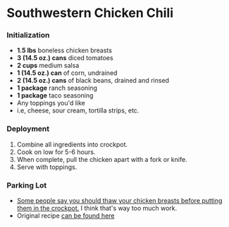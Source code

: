 Southwestern Chicken Chili
==================

### Initialization

- **1.5 lbs** boneless chicken breasts
- **3 (14.5 oz.) cans** diced tomatoes
- **2 cups** medium salsa
- **1 (14.5 oz.) can** of corn, undrained
- **2 (14.5 oz.) cans** of black beans, drained and rinsed
- **1 package** ranch seasoning
- **1 package** taco seasoning
- Any toppings you'd like 
 - i.e, cheese, sour cream, tortilla strips, etc.

### Deployment

1. Combine all ingredients into crockpot.
1. Cook on low for 5-6 hours.
1. When complete, pull the chicken apart with a fork or knife.
1. Serve with toppings.

### Parking Lot

- [Some people say you should thaw your chicken breasts before putting them in the crockpot.](http://www.twohealthykitchens.com/2014/02/03/is-it-safe-to-use-frozen-meat-in-your-crock-pot/)  I think that's way too much work.  
- Original recipe [can be found here](http://www.mommysfabulousfinds.com/2013/10/easy-crock-pot-freezer-meals-2.html)
